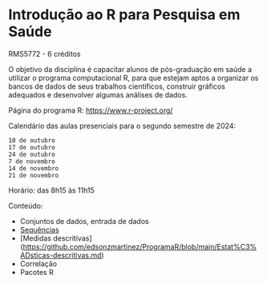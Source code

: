# Introdução ao R para Pesquisa em Saúde

RMS5772 - 6 créditos

O objetivo da disciplina é capacitar alunos de pós-graduação em saúde a utilizar o programa computacional R, para que estejam aptos a organizar os bancos de dados de seus trabalhos científicos, construir gráficos adequados e desenvolver algumas análises de dados.

Página do programa R: https://www.r-project.org/

Calendário das aulas presenciais para o segundo semestre de 2024:

    10 de outubro
    17 de outubro
    24 de outubro
    7 de novembro
    14 de novembro
    21 de novembro

Horário: das 8h15 às 11h15

Conteúdo:

- Conjuntos de dados, entrada de dados
- [Sequências](https://github.com/edsonzmartinez/ProgramaR/blob/main/Sequencias.md)
- [Medidas descritivas] (https://github.com/edsonzmartinez/ProgramaR/blob/main/Estat%C3%ADsticas-descritivas.md)
- Correlação
- Pacotes R

